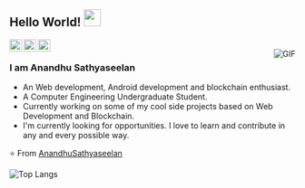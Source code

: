 
## Hello World! <img src="https://raw.githubusercontent.com/iampavangandhi/iampavangandhi/master/gifs/Hi.gif" width="30px"></h2>

<a href="https://twitter.com/AnandhuSathya1">
  <img align="left" alt="Anandhu's Twitter" width="22px" src="https://cdn.jsdelivr.net/npm/simple-icons@v3/icons/twitter.svg" />
</a>
<a href="https://www.linkedin.com/in/anandhu-sathyaseelan-971288226/">
  <img align="left" alt="Anandhu's Linkdein" width="22px" src="https://cdn.jsdelivr.net/npm/simple-icons@v3/icons/linkedin.svg" />
</a>
<a href="https://github.com/EncodedLogic">
  <img align="left" alt="Anandhu's Github" width="22px" src="https://cdn.jsdelivr.net/npm/simple-icons@v3/icons/github.svg" />
</a>
<br/>
<img align="right" alt="GIF" src="https://media.giphy.com/media/13HgwGsXF0aiGY/giphy.gif" />

### I am Anandhu Sathyaseelan
- An Web development, Android development and blockchain enthusiast.
- A Computer Engineering Undergraduate Student. 
- Currently working on some of my cool side projects based on Web Development and Blockchain.
- I'm currently looking for opportunities. I love to learn and contribute in any and every possible way.

⭐️ From [AnandhuSathyaseelan](https://github.com/EncodedLogic)


![Top Langs](https://github-readme-stats.vercel.app/api/top-langs/?username=EncodedLogic&langs_count=8&theme=dark)


